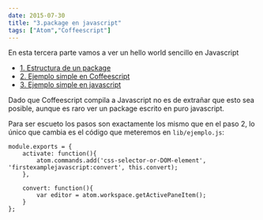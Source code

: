 ```yaml
---
date: 2015-07-30
title: "3.package en javascript"
tags: ["Atom","Coffeescript"]
---
```

En esta tercera parte vamos a ver un hello world sencillo en Javascript
<!--more-->
* [1. Estructura de un package](../1.CreateApackage)
* [2. Ejemplo simple en Coffeescript](../2.package-en-Coffeescript)
* [3. Ejemplo simple en javascript](../3.package-en-javascript)

Dado que Coffeescript compila a Javascript no es de extrañar que esto sea posible, aunque es raro ver un package escrito en puro javascript.

Para ser escueto los pasos son exactamente los mismo que en el paso 2, lo único que cambia es el código que meteremos en `lib/ejemplo.js`:

	module.exports = {
		activate: function(){
			atom.commands.add('css-selector-or-DOM-element', 'firstexamplejavascript:convert', this.convert);
		},

		convert: function(){
			var editor = atom.workspace.getActivePaneItem();
		}
	};
